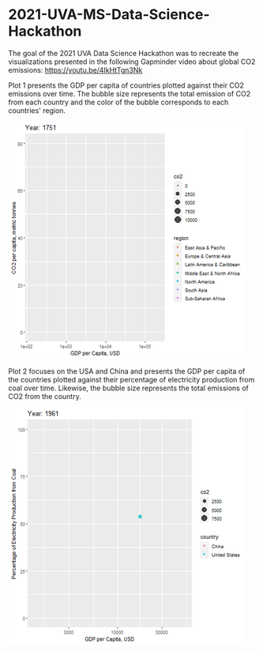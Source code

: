 # 2021-UVA-MS-Data-Science-Hackathon
The goal of the 2021 UVA Data Science Hackathon was to recreate the visualizations presented in the following Gapminder video about global CO2 emissions: https://youtu.be/4IkHtTgn3Nk

Plot 1 presents the GDP per capita of countries plotted against their CO2 emissions over time.  The bubble size represents the total emission of CO2 from each country and the color of the bubble corresponds to each countries' region.
&nbsp;

![Plot 1:](plot1_co2_per_capita.gif)

Plot 2 focuses on the USA and China and presents the GDP per capita of the countries plotted against their percentage of electricity production from coal over time.  Likewise, the bubble size represents the total emissions of CO2 from the country.
&nbsp;

![Plot 2:](plot2_electricity_from_coal.gif)